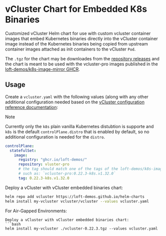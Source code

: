 # vCluster Chart for Embedded K8s Binaries
Customized vCluster Helm chart for use with custom vcluster container images that embed Kubernetes binaries directly into the vCluster container image instead of the Kubernetes binaries being copied from upstream container images attached as init containers to the vCluster `Pod`.

The `.tgz` for the chart may be downloades from the [repository releases](https://github.com/loft-demos/vcluster-charts/releases) and the chart is meant to be used with the vcluster-pro images published in the [loft-demos/k8s-image-mirror GHCR](https://github.com/loft-demos/k8s-image-mirror/pkgs/container/vcluster-pro).

## Usage
Create a `vcluster.yaml` with the following values (along with any other additional configuration needed based on the [vCluster configuration reference documentation](https://www.vcluster.com/docs/vcluster/configure/vcluster-yaml/):

> [!NOTE]
> Currently only the `k8s` plain vanilla Kubernetes distubtion is supporte and `k8s` is the default `controlPlane.distro` that is enabled by default, so no additional configuration is needed for the `distro`.

```yaml
controlPlane: 
  statefulSet:
    image:
      registry: "ghcr.io/loft-demos/"
      repository: vluster-pro
      # the tag should match one of the tags of the loft-demos/k8s-image-mirror/ [vcluster-pro images with embeeded k8s binaries](https://github.com/loft-demos/k8s-image-mirror/pkgs/container/vcluster-pro),
      # such as: `vcluster-pro:0.22.3-k8s.v1.32.0`
      tag: 0.22.3-k8s.v1.32.0
```

Deploy a vCluster with vCluster embedded binaries chart:
```bash
helm repo add vcluster https://loft-demos.github.io/helm-charts
helm install my-vcluster vcluster/vcluster --values vcluster.yaml
```

For Air-Gapped Environments:
```
Deploy a vCluster with vCluster embedded binaries chart:
```bash
helm install my-vcluster ./vcluster-0.22.3.tgz --values vcluster.yaml
```
